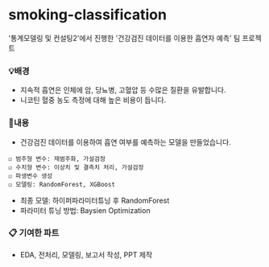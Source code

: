 # smoking-classification
'통계모델링 및 컨설팅2'에서 진행한 '건강검진 데이터를 이용한 흡연자 예측' 팀 프로젝트


### 💡배경

- 지속적 흡연은 인체에 암, 당뇨병, 고혈압 등 수많은 질환을 유발합니다.
- 니코틴 혈중 농도 측정에 대해 높은 비용이 듭니다.

### 📝내용

- 건강검진 데이터를 이용하여 흡연 여부를 예측하는 모델을 만들었습니다.

```
☑ 범주형 변수: 재범주화, 가설검정
☑ 수치형 변수: 이상치 및 결측치 처리, 가설검정
☑ 파생변수 생성
☑ 모델링: RandomForest, XGBoost
```

- 최종 모델: 하이퍼파라미터튜닝 후 RandomForest
- 파라미터 튜닝 방법: Baysien Optimization

### 📋 기여한 파트
- EDA, 전처리, 모델링, 보고서 작성, PPT 제작

